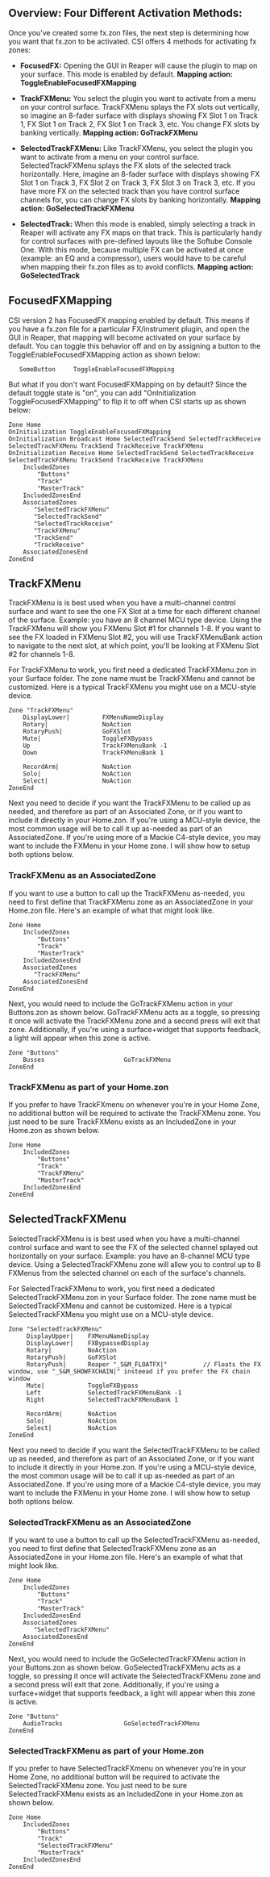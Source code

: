 ## Overview: Four Different Activation Methods:
Once you’ve created some fx.zon files, the next step is determining how you want that fx.zon to be activated. CSI offers 4 methods for activating fx zones:

* **FocusedFX:** Opening the GUI in Reaper will cause the plugin to map on your surface. This mode is enabled by default. **Mapping action: ToggleEnableFocusedFXMapping**

* **TrackFXMenu:** You select the plugin you want to activate from a menu on your control surface. TrackFXMenu splays the FX slots out vertically, so imagine an 8-fader surface with displays showing FX Slot 1 on Track 1, FX Slot 1 on Track 2, FX Slot 1 on Track 3, etc. You change FX slots by banking vertically. **Mapping action: GoTrackFXMenu**

* **SelectedTrackFXMenu:** Like TrackFXMenu, you select the plugin you want to activate from a menu on your control surface. SelectedTrackFXMenu splays the FX slots of the selected track horizontally. Here, imagine an 8-fader surface with displays showing FX Slot 1 on Track 3, FX Slot 2 on Track 3, FX Slot 3 on Track 3, etc. If you have more FX on the selected track than you have control surface channels for, you can change FX slots by banking horizontally. **Mapping action: GoSelectedTrackFXMenu**

* **SelectedTrack:** When this mode is enabled, simply selecting a track in Reaper will activate any FX maps on that track. This is particularly handy for control surfaces with pre-defined layouts like the Softube Console One. With this mode, because multiple FX can be activated at once (example: an EQ and a compressor), users would have to be careful when mapping their fx.zon files as to avoid conflicts. **Mapping action: GoSelectedTrack**

## FocusedFXMapping
CSI version 2 has FocusedFX mapping enabled by default. This means if you have a fx.zon file for a particular FX/instrument plugin, and open the GUI in Reaper, that mapping will become activated on your surface by default. You can toggle this behavior off and on by assigning a button to the ToggleEnableFocusedFXMapping action as shown below:
```
   SomeButton     ToggleEnableFocusedFXMapping
```

But what if you don't want FocusedFXMapping on by default?  Since the default toggle state is "on", you can add "OnInitialization ToggleFocusedFXMapping" to flip it to off when CSI starts up as shown below:
```
Zone Home
OnInitialization ToggleEnableFocusedFXMapping
OnInitialization Broadcast Home SelectedTrackSend SelectedTrackReceive SelectedTrackFXMenu TrackSend TrackReceive TrackFXMenu
OnInitialization Receive Home SelectedTrackSend SelectedTrackReceive SelectedTrackFXMenu TrackSend TrackReceive TrackFXMenu
    IncludedZones
        "Buttons"
        "Track"
        "MasterTrack"
    IncludedZonesEnd
    AssociatedZones
       "SelectedTrackFXMenu"
       "SelectedTrackSend"
       "SelectedTrackReceive"
       "TrackFXMenu"
       "TrackSend"
       "TrackReceive"
    AssociatedZonesEnd
ZoneEnd
```

## TrackFXMenu
TrackFXMenu is is best used when you have a multi-channel control surface and want to see the one FX Slot at a time for each different channel of the surface. Example: you have an 8 channel MCU type device. Using the TrackFXMenu will show you FXMenu Slot #1 for channels 1-8. If you want to see the FX loaded in FXMenu Slot #2, you will use TrackFXMenuBank action to navigate to the next slot, at which point, you'll be looking at FXMenu Slot #2 for channels 1-8. 

For TrackFXMenu to work, you first need a dedicated TrackFXMenu.zon in your Surface folder. The zone name must be TrackFXMenu and cannot be customized. Here is a typical TrackFXMenu you might use on a MCU-style device.
```
Zone "TrackFXMenu"
    DisplayLower|         FXMenuNameDisplay
    Rotary|               NoAction
    RotaryPush|           GoFXSlot
    Mute|                 ToggleFXBypass
    Up                    TrackFXMenuBank -1
    Down                  TrackFXMenuBank 1

    RecordArm|            NoAction
    Solo|                 NoAction
    Select|               NoAction
ZoneEnd
```

Next you need to decide if you want the TrackFXMenu to be called up as needed, and therefore as part of an Associated Zone, or if you want to include it directly in your Home.zon. If you're using a MCU-style device, the most common usage will be to call it up as-needed as part of an AssociatedZone. If you're using more of a Mackie C4-style device, you may want to include the FXMenu in your Home zone. I will show how to setup both options below.

### TrackFXMenu as an AssociatedZone
If you want to use a button to call up the TrackFXMenu as-needed, you need to first define that TrackFXMenu zone as an AssociatedZone in your Home.zon file. Here's an example of what that might look like.
```
Zone Home
    IncludedZones
        "Buttons"
        "Track"
        "MasterTrack"
    IncludedZonesEnd
    AssociatedZones
       "TrackFXMenu"
    AssociatedZonesEnd
ZoneEnd
```

Next, you would need to include the GoTrackFXMenu action in your Buttons.zon as shown below. GoTrackFXMenu acts as a toggle, so pressing it once will activate the TrackFXMenu zone and a second press will exit that zone. Additionally, if you're using a surface+widget that supports feedback, a light will appear when this zone is active.
```
Zone "Buttons"
    Busses                      GoTrackFXMenu
ZoneEnd
```

### TrackFXMenu as part of your Home.zon
If you prefer to have TrackFXmenu on whenever you're in your Home Zone, no additional button will be required to activate the TrackFXMenu zone. You just need to be sure TrackFXMenu exists as an IncludedZone in your Home.zon as shown below.
```
Zone Home
    IncludedZones
        "Buttons"
        "Track"
        "TrackFXMenu"
        "MasterTrack"
    IncludedZonesEnd
ZoneEnd
```

## SelectedTrackFXMenu
SelectedTrackFXMenu is is best used when you have a multi-channel control surface and want to see the FX of the selected channel splayed out horizontally on your surface. Example: you have an 8-channel MCU type device. Using a SelectedTrackFXMenu zone will allow you to control up to 8 FXMenus from the selected channel on each of the surface's channels. 

For SelectedTrackFXMenu to work, you first need a dedicated SelectedTrackFXMenu.zon in your Surface folder. The zone name must be SelectedTrackFXMenu and cannot be customized. Here is a typical SelectedTrackFXMenu you might use on a MCU-style device.
```
Zone "SelectedTrackFXMenu"
     DisplayUpper|    FXMenuNameDisplay
     DisplayLower|    FXBypassedDisplay
     Rotary|          NoAction
     RotaryPush|      GoFXSlot
     RotaryPush|      Reaper "_S&M_FLOATFX|"          // Floats the FX window, use "_S&M_SHOWFXCHAIN|" insteead if you prefer the FX chain window
     Mute|            ToggleFXBypass
     Left             SelectedTrackFXMenuBank -1
     Right            SelectedTrackFXMenuBank 1

     RecordArm|       NoAction
     Solo|            NoAction
     Select|          NoAction
ZoneEnd
```

Next you need to decide if you want the SelectedTrackFXMenu to be called up as needed, and therefore as part of an Associated Zone, or if you want to include it directly in your Home.zon. If you're using a MCU-style device, the most common usage will be to call it up as-needed as part of an AssociatedZone. If you're using more of a Mackie C4-style device, you may want to include the FXMenu in your Home zone. I will show how to setup both options below.

### SelectedTrackFXMenu as an AssociatedZone
If you want to use a button to call up the SelectedTrackFXMenu as-needed, you need to first define that SelectedTrackFXMenu zone as an AssociatedZone in your Home.zon file. Here's an example of what that might look like.
```
Zone Home
    IncludedZones
        "Buttons"
        "Track"
        "MasterTrack"
    IncludedZonesEnd
    AssociatedZones
       "SelectedTrackFXMenu"
    AssociatedZonesEnd
ZoneEnd
```

Next, you would need to include the GoSelectedTrackFXMenu action in your Buttons.zon as shown below. GoSelectedTrackFXMenu acts as a toggle, so pressing it once will activate the SelectedTrackFXMenu zone and a second press will exit that zone. Additionally, if you're using a surface+widget that supports feedback, a light will appear when this zone is active.
```
Zone "Buttons"
    AudioTracks                 GoSelectedTrackFXMenu
ZoneEnd
```

### SelectedTrackFXMenu as part of your Home.zon
If you prefer to have SelectedTrackFXmenu on whenever you're in your Home Zone, no additional button will be required to activate the SelectedTrackFXMenu zone. You just need to be sure SelectedTrackFXMenu exists as an IncludedZone in your Home.zon as shown below.
```
Zone Home
    IncludedZones
        "Buttons"
        "Track"
        "SelectedTrackFXMenu"
        "MasterTrack"
    IncludedZonesEnd
ZoneEnd
```